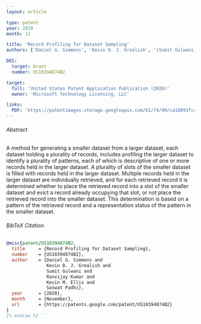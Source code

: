 ```yaml
---
layout: article

type: patent
year: 2020
month: 11

title: 'Record Profiling for Dataset Sampling'
authors: ['Daniel G. Simmons', 'Kevin D. J. Grealish', '[Sumit Gulwani]', 'Ranvijay Kumar', '[Kevin Michael Ellis]' , 'Saswat Padhi']

DOI:
  target: Grant
  number: US10394874B2

target:
  full: 'United States Patent Application Publication (2020)'
  owner: 'Microsoft Technology Licensing, LLC'

links:
  PDF: 'https://patentimages.storage.googleapis.com/b1/74/90/ca18093fcc5a52/US10394874.pdf'
---
```


###### Abstract

A method for generating a smaller dataset from a larger dataset,
each dataset holding a plurality of records,
includes profiling the larger dataset to identify a plurality of patterns,
each of which is descriptive of one or more records held in the larger dataset.
A plurality of slots of the smaller dataset is filled
with records held in the larger dataset.
Multiple records held in the larger dataset are individually retrieved,
and for each retrieved record it is determined
whether to place the retrieved record into a slot of the smaller dataset
and evict a record already occupying that slot,
or not place the retrieved record into the smaller dataset.
This determination is based on a pattern of the retrieved record
and a representation status of the pattern in the smaller dataset.

###### BibTeX Citation

```bibtex {% raw %}
@misc{patent/US10394874B2,
  title     = {Record Profiling for Dataset Sampling},
  number    = {US10394874B2},
  author    = {Daniel G. Simmons and
               Kevin D. J. Grealish and
               Sumit Gulwani and
               Ranvijay Kumar and
               Kevin M. Ellis and
               Saswat Padhi},
  year      = {2020},
  month     = {November},
  url       = {https://patents.google.com/patent/US10394874B2}
}
{% endraw %} ```